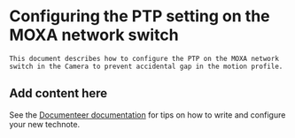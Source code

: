 # Configuring the PTP setting on the MOXA network switch

```{abstract}
This document describes how to configure the PTP on the MOXA network switch in the Camera to prevent accidental gap in the motion profile.
```

## Add content here

See the [Documenteer documentation](https://documenteer.lsst.io/technotes/index.html) for tips on how to write and configure your new technote.
